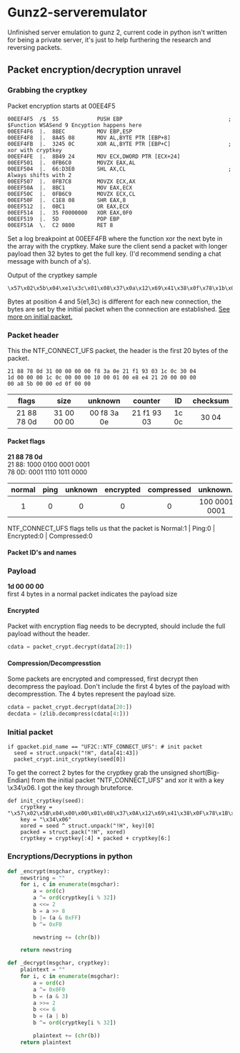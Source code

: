 # Gunz2-serveremulator
Unfinished server emulation to gunz 2, current code in python isn't written for being a private server, it's just to help furthering the research and reversing packets.

## Packet encryption/decryption unravel
### Grabbing the cryptkey
Packet encryption starts at 00EE4F5
```assembly
00EEF4F5  /$  55            PUSH EBP                                 ;  $Function WSASend 9 Encyption happens here
00EEF4F6  |.  8BEC          MOV EBP,ESP
00EEF4F8  |.  8A45 08       MOV AL,BYTE PTR [EBP+8]
00EEF4FB  |.  3245 0C       XOR AL,BYTE PTR [EBP+C]                  ; xor with cryptkey
00EEF4FE  |.  8B49 24       MOV ECX,DWORD PTR [ECX+24]
00EEF501  |.  0FB6C0        MOVZX EAX,AL
00EEF504  |.  66:D3E0       SHL AX,CL                                ; Always shifts with 2
00EEF507  |.  0FB7C8        MOVZX ECX,AX
00EEF50A  |.  8BC1          MOV EAX,ECX
00EEF50C  |.  0FB6C9        MOVZX ECX,CL
00EEF50F  |.  C1E8 08       SHR EAX,8
00EEF512  |.  0BC1          OR EAX,ECX
00EEF514  |.  35 F0000000   XOR EAX,0F0
00EEF519  |.  5D            POP EBP
00EEF51A  \.  C2 0800       RET 8
```
Set a log breakpoint at 00EEF4FB where the function xor the next byte in the array with the cryptkey. Make sure the client send a packet with longer payload then 32 bytes to get the full key. (I'd recommend sending a chat message with bunch of a's).

Output of the cryptkey sample
```
\x57\x02\x5b\x04\xe1\x3c\x01\x08\x37\x0a\x12\x69\x41\x38\x0f\x78\x1b\x04\x24\x22\x43\x01\x49\x53\x50\x05\x13\x35\x4f\x02\x4d\x05
```

Bytes at position 4 and 5(e1,3c) is different for each new connection, the bytes are set by the initial packet when the connection are established.
[See more on initial packet.](#initial-packet)

### Packet header
This the NTF_CONNECT_UFS packet, the header is the first 20 bytes of the packet.
```
21 88 78 0d 31 00 00 00 00 f8 3a 0e 21 f1 93 03 1c 0c 30 04
1d 00 00 00 1c 0c 00 00 00 10 00 01 00 e8 e4 21 20 00 00 00
00 a8 5b 00 00 ed 0f 00 00
```

| flags       | size        | unknown     | counter     | ID    | checksum |
|:-----------:|:-----------:|:-----------:|:-----------:|:-----:|:-----:|
| 21 88 78 0d | 31 00 00 00 | 00 f8 3a 0e | 21 f1 93 03 | 1c 0c | 30 04 |

#### Packet flags
**21 88 78 0d**<br/>
21 88:	1000 0100 0001 0001<br/>
78 0D:	0001 1110 1011 0000

| normal | ping | unknown | encrypted | compressed | unknown.. |
|:---:|:----:|:-----------:|:-----------:|:-----:|:-----:|
| 1 | 0 | 0 | 0 | 0 | 100 0001 0001 |

NTF_CONNECT_UFS flags tells us that the packet is
Normal:1 | Ping:0 | Encrypted:0 | Compressed:0

#### Packet ID's and names
### Payload
**1d 00 00 00**<br/>
first 4 bytes in a normal packet indicates the payload size

#### Encrypted
Packet with encryption flag needs to be decrypted, should include the full payload without the header.
```python
cdata = packet_crypt.decrypt(data[20:])
```
#### Compression/Decompresstion
Some packets are encrypted and compressed, first decrypt then decompress the payload.
Don't include the first 4 bytes of the payload with decompresstion. The 4 bytes represent the payload size.
```python
cdata = packet_crypt.decrypt(data[20:])
decdata = (zlib.decompress(cdata[4:]))
```

### Initial packet
```
if gpacket.pid_name == "UF2C::NTF_CONNECT_UFS": # init packet
  seed = struct.unpack("!H", data[41:43])
  packet_crypt.init_cryptkey(seed[0])
```
To get the correct 2 bytes for the cryptkey grab the unsigned short(Big-Endian) from the initial packet "NTF_CONNECT_UFS" and xor it with a key \x34\x06.
I got the key through bruteforce.

```
def init_cryptkey(seed):
    cryptkey = "\x57\x02\x5B\x04\x00\x00\x01\x08\x37\x0A\x12\x69\x41\x38\x0F\x78\x1B\x04\x24\x22\x43\x01\x49\x53\x50\x05\x13\x35\x4F\x02\x4D\x05"
    key = "\x34\x06"
    xored = seed ^ struct.unpack("!H", key)[0]
    packed = struct.pack("!H", xored)
    cryptkey = cryptkey[:4] + packed + cryptkey[6:]
```

### Encryptions/Decryptions in python
```python
def _encrypt(msgchar, cryptkey):
    newstring = ""
    for i, c in enumerate(msgchar):
        a = ord(c)
        a ^= ord(cryptkey[i % 32])
        a <<= 2
        b = a >> 8
        b |= (a & 0xFF)
        b ^= 0xF0

        newstring += (chr(b))

    return newstring

def _decrypt(msgchar, cryptkey):
    plaintext = ""
    for i, c in enumerate(msgchar):
        a = ord(c)
        a ^= 0x0F0
        b = (a & 3)
        a >>= 2
        b <<= 6
        b = (a | b)
        b ^= ord(cryptkey[i % 32])

        plaintext += (chr(b))
    return plaintext
```
